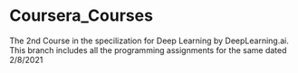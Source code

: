 # Coursera_Courses
The 2nd Course in the specilization for Deep Learning by DeepLearning.ai. This branch includes all the programming assignments for the same dated  2/8/2021
